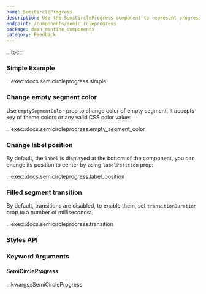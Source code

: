 ```yaml
---
name: SemiCircleProgress
description: Use the SemiCircleProgress component to represent progress with semi circle diagram
endpoint: /components/semicircleprogress
package: dash_mantine_components
category: Feedback
---
```


.. toc::

### Simple Example

.. exec::docs.semicircleprogress.simple

### Change empty segment color

Use `emptySegmentColor` prop to change color of empty segment, it accepts key of theme colors or any valid CSS color value:

.. exec::docs.semicircleprogress.empty_segment_color

### Change label position
By default, the `label` is displayed at the bottom of the component, you can change its position to center by using `labelPosition` prop:


.. exec::docs.semicircleprogress.label_position

### Filled segment transition
By default, transitions are disabled, to enable them, set `transitionDuration` prop to a number of milliseconds:


.. exec::docs.semicircleprogress.transition



### Styles API

### Keyword Arguments

#### SemiCircleProgress

.. kwargs::SemiCircleProgress
